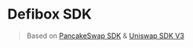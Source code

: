 # Defibox SDK

> Based on [PancakeSwap SDK](https://github.com/pancakeswap/pancake-swap-sdk) & [Uniswap SDK V3](https://github.com/Uniswap/v3-sdk)
> 
